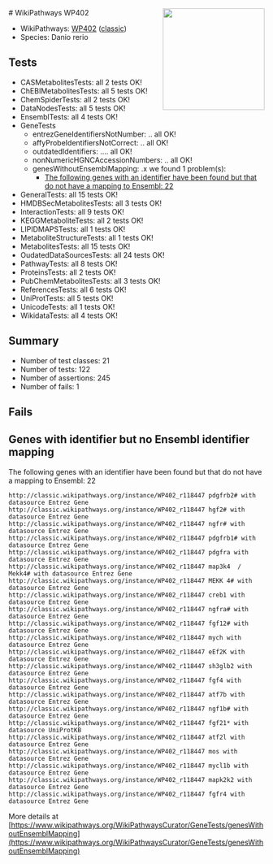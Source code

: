 <img style="float: right; width: 200px" src="https://upload.wikimedia.org/wikipedia/commons/thumb/8/83/Wplogo_with_text_500.png/640px-Wplogo_with_text_500.png" />
# WikiPathways WP402

* WikiPathways: [WP402](https://wikipathways.org/pathways/WP402) ([classic](https://classic.wikipathways.org/instance/WP402))
* Species: Danio rerio
## Tests
* CASMetabolitesTests: all 2 tests OK!
* ChEBIMetabolitesTests: all 5 tests OK!
* ChemSpiderTests: all 2 tests OK!
* DataNodesTests: all 5 tests OK!
* EnsemblTests: all 4 tests OK!
* GeneTests
    * entrezGeneIdentifiersNotNumber: .. all OK!
    * affyProbeIdentifiersNotCorrect: .. all OK!
    * outdatedIdentifiers: .... all OK!
    * nonNumericHGNCAccessionNumbers: .. all OK!
    * genesWithoutEnsemblMapping: .x we found 1 problem(s):
        * [The following genes with an identifier have been found but that do not have a mapping to Ensembl: 22](#c4e5432e)
* GeneralTests: all 15 tests OK!
* HMDBSecMetabolitesTests: all 3 tests OK!
* InteractionTests: all 9 tests OK!
* KEGGMetaboliteTests: all 2 tests OK!
* LIPIDMAPSTests: all 1 tests OK!
* MetaboliteStructureTests: all 1 tests OK!
* MetabolitesTests: all 15 tests OK!
* OudatedDataSourcesTests: all 24 tests OK!
* PathwayTests: all 8 tests OK!
* ProteinsTests: all 2 tests OK!
* PubChemMetabolitesTests: all 3 tests OK!
* ReferencesTests: all 6 tests OK!
* UniProtTests: all 5 tests OK!
* UnicodeTests: all 1 tests OK!
* WikidataTests: all 4 tests OK!


## Summary

* Number of test classes: 21
* Number of tests: 122
* Number of assertions: 245
* Number of fails: 1

## Fails

<a name="c4e5432e" />

## Genes with identifier but no Ensembl identifier mapping

The following genes with an identifier have been found but that do not have a mapping to Ensembl: 22
```
http://classic.wikipathways.org/instance/WP402_r118447 pdgfrb2# with datasource Entrez Gene
http://classic.wikipathways.org/instance/WP402_r118447 hgf2# with datasource Entrez Gene
http://classic.wikipathways.org/instance/WP402_r118447 ngfr# with datasource Entrez Gene
http://classic.wikipathways.org/instance/WP402_r118447 pdgfrb1# with datasource Entrez Gene
http://classic.wikipathways.org/instance/WP402_r118447 pdgfra with datasource Entrez Gene
http://classic.wikipathways.org/instance/WP402_r118447 map3k4  / Mekk4# with datasource Entrez Gene
http://classic.wikipathways.org/instance/WP402_r118447 MEKK 4# with datasource Entrez Gene
http://classic.wikipathways.org/instance/WP402_r118447 creb1 with datasource Entrez Gene
http://classic.wikipathways.org/instance/WP402_r118447 ngfra# with datasource Entrez Gene
http://classic.wikipathways.org/instance/WP402_r118447 fgf12# with datasource Entrez Gene
http://classic.wikipathways.org/instance/WP402_r118447 mych with datasource Entrez Gene
http://classic.wikipathways.org/instance/WP402_r118447 eEf2K with datasource Entrez Gene
http://classic.wikipathways.org/instance/WP402_r118447 sh3glb2 with datasource Entrez Gene
http://classic.wikipathways.org/instance/WP402_r118447 fgf4 with datasource Entrez Gene
http://classic.wikipathways.org/instance/WP402_r118447 atf7b with datasource Entrez Gene
http://classic.wikipathways.org/instance/WP402_r118447 ngf1b# with datasource Entrez Gene
http://classic.wikipathways.org/instance/WP402_r118447 fgf21* with datasource UniProtKB
http://classic.wikipathways.org/instance/WP402_r118447 atf2l with datasource Entrez Gene
http://classic.wikipathways.org/instance/WP402_r118447 mos with datasource Entrez Gene
http://classic.wikipathways.org/instance/WP402_r118447 mycl1b with datasource Entrez Gene
http://classic.wikipathways.org/instance/WP402_r118447 mapk2k2 with datasource Entrez Gene
http://classic.wikipathways.org/instance/WP402_r118447 fgfr4 with datasource Entrez Gene
```

More details at [https://www.wikipathways.org/WikiPathwaysCurator/GeneTests/genesWithoutEnsemblMapping](https://www.wikipathways.org/WikiPathwaysCurator/GeneTests/genesWithoutEnsemblMapping)

